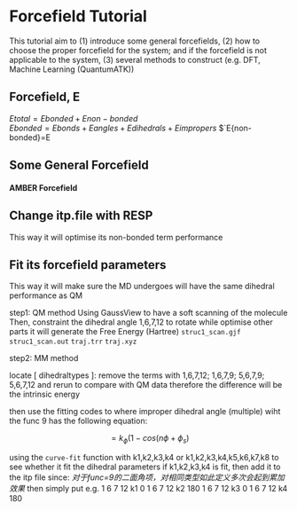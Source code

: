 # Forcefield Tutorial

This tutorial aim to (1) introduce some general forcefields, (2) how to choose the proper forcefield for the system;
and if the forcefield is not applicable to the system, (3) several methods to construct (e.g. DFT, Machine Learning (QuantumATK))

## Forcefield, E

$`E{total}=E{bonded}+E{non-bonded}`$  
$`E{bonded}=E{bonds}+E{angles}+E{dihedrals}+E{impropers}`$
$`E{non-bonded}=E

## Some General Forcefield

#### AMBER Forcefield 


## Change itp.file with RESP 
This way it will optimise its non-bonded term performance 

## Fit its forcefield parameters
This way it will make sure the MD undergoes will have the same dihedral performance as QM

step1: QM method 
Using GaussView to have a soft scanning of the molecule 
Then, constraint the dihedral angle 1,6,7,12 to rotate while optimise other parts 
it will generate the Free Energy (Hartree)
`struc1_scan.gjf` `struc1_scan.out`
`traj.trr` `traj.xyz`

step2: MM method

locate [ dihedraltypes ]:
remove the terms with 1,6,7,12; 1,6,7,9; 5,6,7,9; 5,6,7,12 and rerun to compare with QM data
therefore the difference will be the intrinsic energy 

then use the fitting codes to 
where improper dihedral angle (multiple) wiht the func 9 has the following equation:
```math
=k_{\phi}(1-cos(n\phi+\phi_{s})  
```
using the `curve-fit` function with k1,k2,k3,k4 or k1,k2,k3,k4,k5,k6,k7,k8 
to see whether it fit the dihedral parameters
if k1,k2,k3,k4 is fit, then add it to the itp file 
since: *对于func=9的二面角项，对相同类型如此定义多次会起到累加效果*
then simply put e.g. 1 6 7 12 k1 0 
                     1 6 7 12 k2 180
                     1 6 7 12 k3 0
                     1 6 7 12 k4 180
